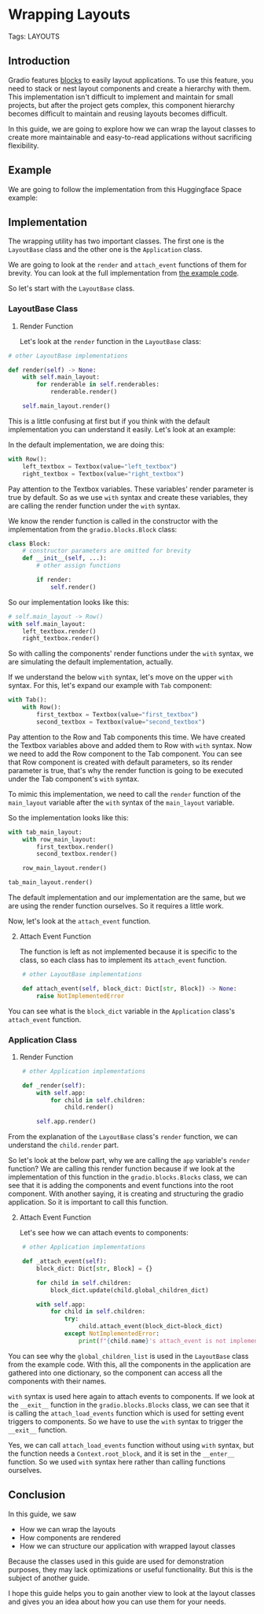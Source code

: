 # Wrapping Layouts

Tags: LAYOUTS

## Introduction

Gradio features [blocks](https://www.gradio.app/docs/blocks) to easily layout applications. To use this feature, you need to stack or nest layout components and create a hierarchy with them. This implementation isn't difficult to implement and maintain for small projects, but after the project gets complex, this component hierarchy becomes difficult to maintain and reusing layouts becomes difficult.

In this guide, we are going to explore how we can wrap the layout classes to create more maintainable and easy-to-read applications without sacrificing flexibility.

## Example

We are going to follow the implementation from this Huggingface Space example:

<gradio-app
space="WoWoWoWololo/wrapping-layouts">
</gradio-app>

## Implementation

The wrapping utility has two important classes. The first one is the ```LayoutBase``` class and the other one is the ```Application``` class.

We are going to look at the ```render``` and ```attach_event``` functions of them for brevity. You can look at the full implementation from [the example code](https://huggingface.co/spaces/WoWoWoWololo/wrapping-layouts/blob/main/app.py).

So let's start with the ```LayoutBase``` class.

### LayoutBase Class

1. Render Function

    Let's look at the ```render``` function in the ```LayoutBase``` class:

```python
# other LayoutBase implementations

def render(self) -> None:
    with self.main_layout:
        for renderable in self.renderables:
            renderable.render()

    self.main_layout.render()
```

This is a little confusing at first but if you think with the default implementation you can understand it easily.
Let's look at an example:

In the default implementation, we are doing this:

```python
with Row():
    left_textbox = Textbox(value="left_textbox")
    right_textbox = Textbox(value="right_textbox")
```

Pay attention to the Textbox variables. These variables' render parameter is true by default. So as we use ```with``` syntax and create these variables, they are calling the render function under the ```with``` syntax.

We know the render function is called in the constructor with the implementation from the ```gradio.blocks.Block``` class:

```python
class Block:
    # constructor parameters are omitted for brevity
    def __init__(self, ...):
        # other assign functions 

        if render:
            self.render()
```

So our implementation looks like this:

```python
# self.main_layout -> Row()
with self.main_layout:
    left_textbox.render()
    right_textbox.render()
```

So with calling the components' render functions under the ```with``` syntax, we are simulating the default implementation, actually.

If we understand the below ```with``` syntax, let's move on the upper ```with``` syntax. For this, let's expand our example with ```Tab``` component:

```python
with Tab():
    with Row():
        first_textbox = Textbox(value="first_textbox")
        second_textbox = Textbox(value="second_textbox")
```

Pay attention to the Row and Tab components this time. We have created the Textbox variables above and added them to Row with ```with``` syntax. Now we need to add the Row component to the Tab component. You can see that Row component is created with default parameters, so its render parameter is true, that's why the render function is going to be executed under the Tab component's ```with``` syntax.

To mimic this implementation, we need to call the ```render``` function of the ```main_layout``` variable after the ```with``` syntax of the ```main_layout``` variable.

So the implementation looks like this:

```python
with tab_main_layout:
    with row_main_layout:
        first_textbox.render()
        second_textbox.render()

    row_main_layout.render()

tab_main_layout.render()
```

The default implementation and our implementation are the same, but we are using the render function ourselves. So it requires a little work.

Now, let's look at the ```attach_event``` function.

2. Attach Event Function

    The function is left as not implemented because it is specific to the class, so each class has to implement its `attach_event` function.

```python
    # other LayoutBase implementations

    def attach_event(self, block_dict: Dict[str, Block]) -> None:
        raise NotImplementedError
```

You can see what is the ```block_dict``` variable in the ```Application``` class's ```attach_event``` function.

### Application Class

1. Render Function

```python
    # other Application implementations

    def _render(self):
        with self.app:
            for child in self.children:
                child.render()

        self.app.render()
```

From the explanation of the ```LayoutBase``` class's ```render``` function, we can understand the ```child.render``` part.

So let's look at the below part, why we are calling the ```app``` variable's ```render``` function? We are calling this render function because if we look at the implementation of this function in the ```gradio.blocks.Blocks``` class, we can see that it is adding the components and event functions into the root component. With another saying, it is creating and structuring the gradio application. So it is important to call this function.

2. Attach Event Function

    Let's see how we can attach events to components:

```python
    # other Application implementations

    def _attach_event(self):
        block_dict: Dict[str, Block] = {}

        for child in self.children:
            block_dict.update(child.global_children_dict)

        with self.app:
            for child in self.children:
                try:
                    child.attach_event(block_dict=block_dict)
                except NotImplementedError:
                    print(f"{child.name}'s attach_event is not implemented")
```

You can see why the ```global_children_list``` is used in the ```LayoutBase``` class from the example code. With this, all the components in the application are gathered into one dictionary, so the component can access all the components with their names.

```with``` syntax is used here again to attach events to components. If we look at the ```__exit__``` function in the ```gradio.blocks.Blocks``` class, we can see that it is calling the ```attach_load_events``` function which is used for setting event triggers to components. So we have to use the ```with``` syntax to trigger the ```__exit__``` function.

Yes, we can call ```attach_load_events``` function without using ```with``` syntax, but the function needs a ```Context.root_block```, and it is set in the ```__enter__``` function. So we used ```with``` syntax here rather than calling functions ourselves.

## Conclusion

In this guide, we saw

- How we can wrap the layouts
- How components are rendered
- How we can structure our application with wrapped layout classes

Because the classes used in this guide are used for demonstration purposes, they may lack optimizations or useful functionality. But this is the subject of another guide.

I hope this guide helps you to gain another view to look at the layout classes and gives you an idea about how you can use them for your needs.
